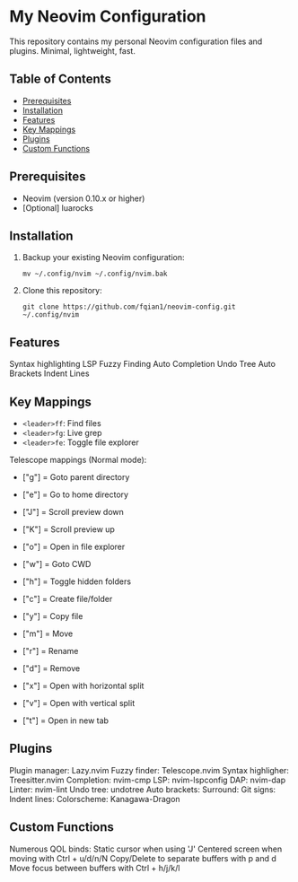# My Neovim Configuration

This repository contains my personal Neovim configuration files and plugins. Minimal, lightweight, fast.

## Table of Contents

- [Prerequisites](#prerequisites)
- [Installation](#installation)
- [Features](#features)
- [Key Mappings](#key-mappings)
- [Plugins](#plugins)
- [Custom Functions](#custom-functions)

## Prerequisites

- Neovim (version 0.10.x or higher)
- [Optional] luarocks

## Installation

1. Backup your existing Neovim configuration:
   ```
   mv ~/.config/nvim ~/.config/nvim.bak
   ```

2. Clone this repository:
   ```
   git clone https://github.com/fqian1/neovim-config.git ~/.config/nvim
   ```

## Features

Syntax highlighting
LSP
Fuzzy Finding
Auto Completion
Undo Tree
Auto Brackets
Indent Lines

## Key Mappings

- `<leader>ff`: Find files
- `<leader>fg`: Live grep
- `<leader>fe`: Toggle file explorer

Telescope mappings (Normal mode):
- ["g"] = Goto parent directory
- ["e"] = Go to home directory
- ["J"] = Scroll preview down
- ["K"] = Scroll preview up
- ["o"] = Open in file explorer
- ["w"] = Goto CWD
- ["h"] = Toggle hidden folders

- ["c"] = Create file/folder
- ["y"] = Copy file
- ["m"] = Move
- ["r"] = Rename
- ["d"] = Remove
- ["x"] = Open with horizontal split
- ["v"] = Open with vertical split
- ["t"] = Open in new tab

## Plugins

Plugin manager: Lazy.nvim
Fuzzy finder: Telescope.nvim
Syntax highligher: Treesitter.nvim
Completion: nvim-cmp
LSP: nvim-lspconfig
DAP: nvim-dap
Linter: nvim-lint
Undo tree: undotree
Auto brackets: 
Surround:
Git signs:
Indent lines:
Colorscheme: Kanagawa-Dragon

## Custom Functions
Numerous QOL binds:
Static cursor when using 'J'
Centered screen when moving with Ctrl + u/d/n/N
Copy/Delete to separate buffers with <leader> p and d
Move focus between buffers with Ctrl + h/j/k/l
